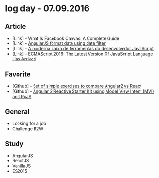 # log day - 07.09.2016

## Article 

- \[Link\] - [What Is Facebook Canvas: A Complete Guide](https://www.sitepoint.com/what-is-facebook-canvas-a-complete-guide/)
- \[Link\] - [AngularJS format date using date filter](http://infoheap.com/angularjs-date-filter/)
- \[Link\] - [A moderna caixa de ferramentas do desenvolvedor JavaScript](https://www.infoq.com/br/articles/modern-javascript-toolbox)
- \[Link\] - [ECMAScript 2016: The Latest Version Of JavaScript Language Has Arrived](http://fossbytes.com/ecmascript-2016-javascript-language-released/)


## Favorite

- \[Github\] - [Set of simple exercises to compare Angular2 vs React](https://github.com/palaumarc/angular2-vs-react)
- \[Github\] - [Angular 2 Reactive Starter Kit using Model View Intent (MVI) and RxJS](https://github.com/AngularClass/angular2-reactive-starter)


## General 

- Looking for a job
- Challenge B2W


## Study

- AngularJS
- ReactJS
- VanillaJS 
- ES2015
